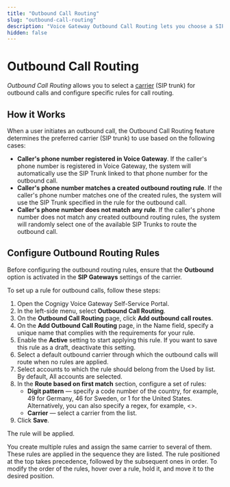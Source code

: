 ```yaml
---
title: "Outbound Call Routing"
slug: "outbound-call-routing"
description: "Voice Gateway Outbound Call Routing lets you choose a SIP trunk for outbound calls and set up specific rules for call routing."
hidden: false
---
```


# Outbound Call Routing

_Outbound Call Routing_ allows you to select a [carrier](carriers.md) (SIP trunk) for outbound calls and configure specific rules for call routing.

## How it Works

When a user initiates an outbound call, the Outbound Call Routing feature determines the preferred carrier (SIP trunk) to use based on the following cases:

- **Caller's phone number registered in Voice Gateway**. If the caller's phone number is registered in Voice Gateway, the system will automatically use the SIP Trunk linked to that phone number for the outbound call.
- **Caller's phone number matches a created outbound routing rule**. If the caller's phone number matches one of the created rules, the system will use the SIP Trunk specified in the rule for the outbound call.
- **Caller's phone number does not match any rule**. If the caller's phone number does not match any created outbound routing rules, the system will randomly select one of the available SIP Trunks to route the outbound call.

## Configure Outbound Routing Rules

Before configuring the outbound routing rules, ensure that the **Outbound** option is activated in the **SIP Gateways** settings of the carrier.

To set up a rule for outbound calls, follow these steps:

1. Open the Cognigy Voice Gateway Self-Service Portal. 
2. In the left-side menu, select **Outbound Call Routing**. 
3. On the **Outbound Call Routing** page, click **Add outbound call routes**. 
4. On the **Add Outbound Call Routing** page, in the Name field, specify a unique name that complies with the requirements for your rule. 
5. Enable the **Active** setting to start applying this rule. If you want to save this rule as a draft, deactivate this setting. 
6. Select a default outbound carrier through which the outbound calls will route when no rules are applied. 
7. Select accounts to which the rule should belong from the Used by list. By default, All accounts are selected. 
8. In the **Route based on first match** section, configure a set of rules:
    - **Digit pattern** — specify a code number of the country, for example, 49 for Germany, 46 for Sweden, or 1 for the United States. Alternatively, you can also specify a regex, for example, <>.
    - **Carrier** — select a carrier from the list.
9. Click **Save**.

The rule will be applied.

You create multiple rules and assign the same carrier to several of them. 
These rules are applied in the sequence they are listed. 
The rule positioned at the top takes precedence, followed by the subsequent ones in order. 
To modify the order of the rules, hover over a rule, hold it, and move it to the desired position.



